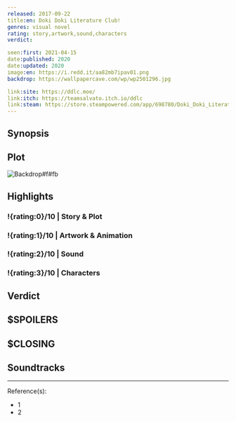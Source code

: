 ```yaml
---
released: 2017-09-22
title:en: Doki Doki Literature Club!
genres: visual novel
rating: story,artwork,sound,characters
verdict:

seen:first: 2021-04-15
date:published: 2020
date:updated: 2020
image:en: https://i.redd.it/aa82mb7ipav01.png
backdrop: https://wallpapercave.com/wp/wp2501296.jpg

link:site: https://ddlc.moe/
link:itch: https://teamsalvato.itch.io/ddlc
link:steam: https://store.steampowered.com/app/698780/Doki_Doki_Literature_Club/
---
```



## Synopsis

## Plot

![Backdrop#f#fb](https://wallpapercave.com/wp/wp2367709.png "Source: WallpaperCave")

## Highlights

### !{rating:0}/10 | Story & Plot

### !{rating:1}/10 | Artwork & Animation

### !{rating:2}/10 | Sound

### !{rating:3}/10 | Characters

## Verdict

## $SPOILERS

## $CLOSING

## Soundtracks

***
Reference(s):

- 1
- 2

